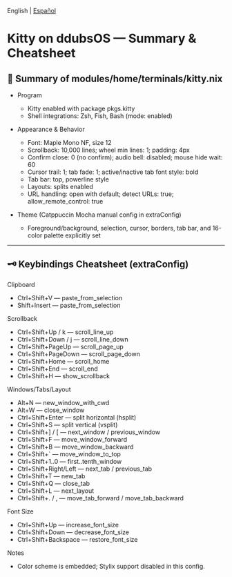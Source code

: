 English | [Español](./kitty.cheatsheet.es.md)

# Kitty on ddubsOS — Summary & Cheatsheet
## 🚀 Summary of modules/home/terminals/kitty.nix

- Program
  - Kitty enabled with package pkgs.kitty
  - Shell integrations: Zsh, Fish, Bash (mode: enabled)

- Appearance & Behavior
  - Font: Maple Mono NF, size 12
  - Scrollback: 10,000 lines; wheel min lines: 1; padding: 4px
  - Confirm close: 0 (no confirm); audio bell: disabled; mouse hide wait: 60
  - Cursor trail: 1; tab fade: 1; active/inactive tab font style: bold
  - Tab bar: top, powerline style
  - Layouts: splits enabled
  - URL handling: open with default; detect URLs: true; allow_remote_control: true

- Theme (Catppuccin Mocha manual config in extraConfig)
  - Foreground/background, selection, cursor, borders, tab bar, and 16-color palette explicitly set

---

## 🗝️ Keybindings Cheatsheet (extraConfig)

Clipboard
- Ctrl+Shift+V — paste_from_selection
- Shift+Insert — paste_from_selection

Scrollback
- Ctrl+Shift+Up / k — scroll_line_up
- Ctrl+Shift+Down / j — scroll_line_down
- Ctrl+Shift+PageUp — scroll_page_up
- Ctrl+Shift+PageDown — scroll_page_down
- Ctrl+Shift+Home — scroll_home
- Ctrl+Shift+End — scroll_end
- Ctrl+Shift+H — show_scrollback

Windows/Tabs/Layout
- Alt+N — new_window_with_cwd
- Alt+W — close_window
- Ctrl+Shift+Enter — split horizontal (hsplit)
- Ctrl+Shift+S — split vertical (vsplit)
- Ctrl+Shift+] / [ — next_window / previous_window
- Ctrl+Shift+F — move_window_forward
- Ctrl+Shift+B — move_window_backward
- Ctrl+Shift+` — move_window_to_top
- Ctrl+Shift+1..0 — first..tenth_window
- Ctrl+Shift+Right/Left — next_tab / previous_tab
- Ctrl+Shift+T — new_tab
- Ctrl+Shift+Q — close_tab
- Ctrl+Shift+L — next_layout
- Ctrl+Shift+. / , — move_tab_forward / move_tab_backward

Font Size
- Ctrl+Shift+Up — increase_font_size
- Ctrl+Shift+Down — decrease_font_size
- Ctrl+Shift+Backspace — restore_font_size

Notes
- Color scheme is embedded; Stylix support disabled in this config.

